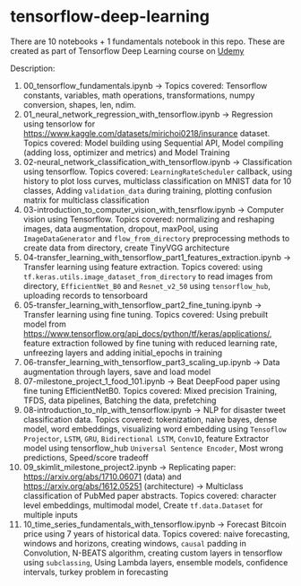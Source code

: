 # tensorflow-deep-learning

There are 10 notebooks + 1 fundamentals notebook in this repo. These are created as part of Tensorflow Deep Learning course on [Udemy](https://www.udemy.com/course/tensorflow-developer-certificate-machine-learning-zero-to-mastery/)

Description:

1. 00_tensorflow_fundamentals.ipynb -> Topics covered: Tensorflow constants, variables, math operations, transformations, numpy conversion, shapes, len, ndim.
2. 01_neural_network_regression_with_tensorflow.ipynb -> Regression using tensorlow for https://www.kaggle.com/datasets/mirichoi0218/insurance dataset. Topics covered: Model building using Sequential API, Model compiling (adding loss, optimizer and metrics) and Model Training
3. 02-neural_network_classification_with_tensorflow.ipynb -> Classification using tensorflow. Topics covered: `LearningRateScheduler` callback, using history to plot loss curves, multiclass classification on MNIST data for 10 classes, Adding `validation_data` during training, plotting confusion matrix for multiclass classification
4. 03-introduction_to_computer_vision_with_tensrflow.ipynb -> Computer vision using Tensorflow. Topics covered: normalizing and reshaping images, data augmentation, dropout, maxPool, using `ImageDataGenerator` and `flow_from_directory` preprocessing methods to create data from directory, create TinyVGG architecture
5. 04-transfer_learning_with_tensorflow_part1_features_extraction.ipynb -> Transfer learning using feature extraction. Topics covered: using `tf.keras.utils.image_dataset_from_directory` to read images from directory, `EfficientNet_B0` and `Resnet_v2_50` using `tensorflow_hub`, uploading records to tensorboard
6. 05-transfer_learning_with_tensorflow_part2_fine_tuning.ipynb -> Transfer learning using fine tuning. Topics covered: Using prebuilt model from https://www.tensorflow.org/api_docs/python/tf/keras/applications/, feature extraction followed by fine tuning with reduced learning rate, unfreezing layers and adding initial_epochs in training 
7. 06-transfer_learning_with_tensorflow_part3_scaling_up.ipynb -> Data augmentation through layers, save and load model
8. 07-milestone_project_1_food_101.ipynb -> Beat DeepFood paper using fine tuning EfficientNetB0. Topics covered: Mixed precision Training, TFDS, data pipelines, Batching the data, prefetching
9. 08-introduction_to_nlp_with_tensorflow.ipynb -> NLP for disaster tweet classification data. Topics covered: tokenization, naive bayes, dense model, word embeddings, visualizing word embedding using `Tensoflow Projector`, `LSTM`, `GRU`, `Bidirectional LSTM`, `Conv1D`, feature Extractor model using tensorflow_hub `Universal Sentence Encoder`, Most wrong predictions, Speed/score tradeoff
10. 09_skimlit_milestone_project2.ipynb -> Replicating paper: https://arxiv.org/abs/1710.06071 (data) and https://arxiv.org/abs/1612.05251 (architecture) -> Multiclass classification of PubMed paper abstracts. Topics covered: character level embeddings, multimodal model, Create `tf.data.Dataset` for multiple inputs
11. 10_time_series_fundamentals_with_tensorflow.ipynb -> Forecast Bitcoin price using 7 years of historical data. Topics covered: naive forecasting, windows and horizons, creating windows, `causal` padding in Convolution, N-BEATS algorithm, creating custom layers in tensorflow using `subclassing`, Using Lambda layers, ensemble models, confidence intervals, turkey problem in forecasting
